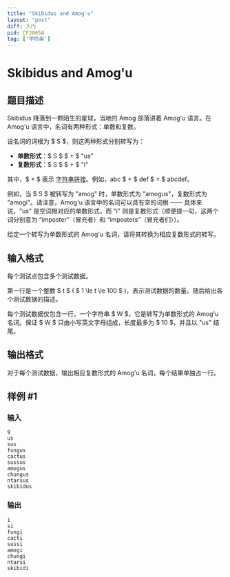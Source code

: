 ```yaml
---
title: "Skibidus and Amog'u"
layout: "post"
diff: 入门
pid: CF2065A
tag: ['字符串']
---
```


# Skibidus and Amog'u

## 题目描述

Skibidus 降落到一颗陌生的星球，当地的 Amog 部落讲着 Amog'u 语言。在 Amog'u 语言中，名词有两种形式：单数和复数。

设名词的词根为 $ S $，则这两种形式分别转写为：

- **单数形式**：$ S $ $ + $ "us"
- **复数形式**：$ S $ $ + $ "i"

其中，$ + $ 表示 [字符串拼接](https://zh.wikipedia.org/wiki/%E4%B8%B2%E6%8E%A5)。例如，abc $ + $ def $ = $ abcdef。

例如，当 $ S $ 被转写为 "amog" 时，单数形式为 "amogus"，复数形式为 "amogi"。请注意，Amog'u 语言中的名词可以具有空的词根 —— 具体来说，"us" 是空词根对应的单数形式，而 "i" 则是复数形式（顺便提一句，这两个词分别意为 “imposter”（冒充者）和 “imposters”（冒充者们））。

给定一个转写为单数形式的 Amog'u 名词，请将其转换为相应复数形式的转写。

## 输入格式

每个测试点包含多个测试数据。

第一行是一个整数 $ t $ ( $ 1 \le t \le 100 $ )，表示测试数据的数量。随后给出各个测试数据的描述。

每个测试数据仅包含一行，一个字符串 $ W $，它是转写为单数形式的 Amog'u 名词。保证 $ W $ 只由小写英文字母组成，长度最多为 $ 10 $，并且以 "us" 结尾。

## 输出格式

对于每个测试数据，输出相应复数形式的 Amog'u 名词，每个结果单独占一行。

## 样例 #1

### 输入

```
9
us
sus
fungus
cactus
sussus
amogus
chungus
ntarsus
skibidus
```

### 输出

```
i
si
fungi
cacti
sussi
amogi
chungi
ntarsi
skibidi
```

